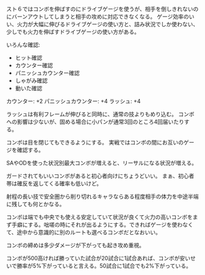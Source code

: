 スト６ではコンボを伸ばすのにドライブゲージを使うが、相手を倒しきれないのにバーンアウトしてしまうと相手の攻めに対応できなくなる。
ゲージ効率のいい、火力が大幅に伸びるドライブゲージの使い方と、詰み状況でしか使わない、少しでも火力を伸ばすドライブゲージの使い方がある。

いろんな確認:

- ヒット確認
- カウンター確認
- パニッシュカウンター確認
- しゃがみ確認
- 動いた確認

カウンター: +2
パニッシュカウンター: +4
ラッシュ: +4

ラッシュは有利フレームが伸びると同時に、通常の技よりもめり込む。
コンボへの影響は少ないが、固める場合に小パンが通常3回のところ4回届いたりする。

コンボは目を閉じてもできるようにする。
実戦ではコンボの間にお互いのゲージを確認する。

SAやODを使った状況別最大コンボが増えると、リーサルになる状況が増える。

ガードされてもいいコンボがあると初心者向けにちょうどいい。
まぁ、初心者帯は確反を返してくる確率も低いけど。

射程の長い技で安全圏から削り切れるキャラならある程度相手の体力を中途半端に残しても何とかなる。

コンボは端でも中央でも使える安定していて状況が良くて火力の高いコンボをまず手癖にする。咄嗟の時にそれが出るようにする。できればゲージを使わなくて、途中から意識的に別のルートも選べるコンボだとなおいい。

コンボの締めは多少ダメージが下がっても起き攻め重視。

コンボが500高ければ勝っていた試合が20試合に1試合あれば、コンボが安いせいで勝率が5%下がっていると言える。50試合に1試合でも2%下がっている。
